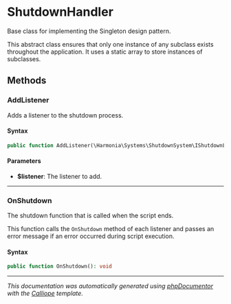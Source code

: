 # ShutdownHandler

Base class for implementing the Singleton design pattern.

This abstract class ensures that only one instance of any subclass exists
throughout the application. It uses a static array to store instances of
subclasses.

## Methods

### AddListener

Adds a listener to the shutdown process.

#### Syntax

```php
public function AddListener(\Harmonia\Systems\ShutdownSystem\IShutdownListener $listener): void
```

#### Parameters

- **$listener**: The listener to add.

---

### OnShutdown

The shutdown function that is called when the script ends.

This function calls the `OnShutdown` method of each listener and passes
an error message if an error occurred during script execution.

#### Syntax

```php
public function OnShutdown(): void
```

---

*This documentation was automatically generated using [phpDocumentor](http://www.phpdoc.org/) with the [Calliope](https://github.com/DaphneWebFramework/Calliope) template.*
